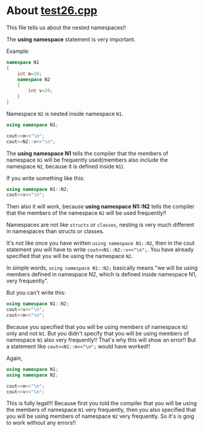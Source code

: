 # About [test26.cpp](https://github.com/C0DER11101/CPPNotesAndPrograms/blob/master/tests/test26.cpp)

This file tells us about the nested namespaces!!


The **using namespace** statement is very important.

Example:

```c++
namespace N1
{
	int m=10;
	namespace N2
	{
		int v=20;
	}
}
```

Namespace `N2` is nested inside namespace `N1`.

```c++
using namespace N1;

cout<<m<<"\n";
cout<<N2::v<<"\n";
```

The **using namespace N1** tells the compiler that the members of namespace `N1` will be frequently used(members also include the namespace `N2`, because it is defined inside `N1`).


If you write something like this:

```c++
using namespace N1::N2;
cout<<v<<"\n";
```

Then also it will work, because **using namespace N1::N2** tells the compiler that the members of the namespace `N2` will be used frequently!!

Namespaces are not like `structs` or `classes`, nesting is very much different in namespaces than structs or classes.

It's not like once you have written `using namespace N1::N2`, then in the cout statement you will have to write `cout<<N1::N2::v<<"\n";`. You have already specified that you will be using the namespace `N2`.

In simple words, `using namespace N1::N2;` basically means "we will be using members defined in namespace N2, which is defined inside namespace N1, very frequently".

But you can't write this:

```c++
using namespace N1::N2;
cout<<v<<"\n";
cout<<m<<"\n";
```

Because you specified that you will be using members of namespace `N2` only and not `N1`. But you didn't specify that you will be using members of namespace `N1` also very frequently!! That's why this will show an error!! But a statement like `cout<<N1::m<<"\n";` would have worked!!

Again,
```c++
using namespace N1;
using namespace N2;

cout<<m<<"\n";
cout<<v<<"\n";
```

This is fully legal!!! Because first you told the compiler that you will be using the members of namespace `N1` very frequently, then you also specified that you will be using members of namespace `N2` very frequently. So it's is goig to work without any errors!!
